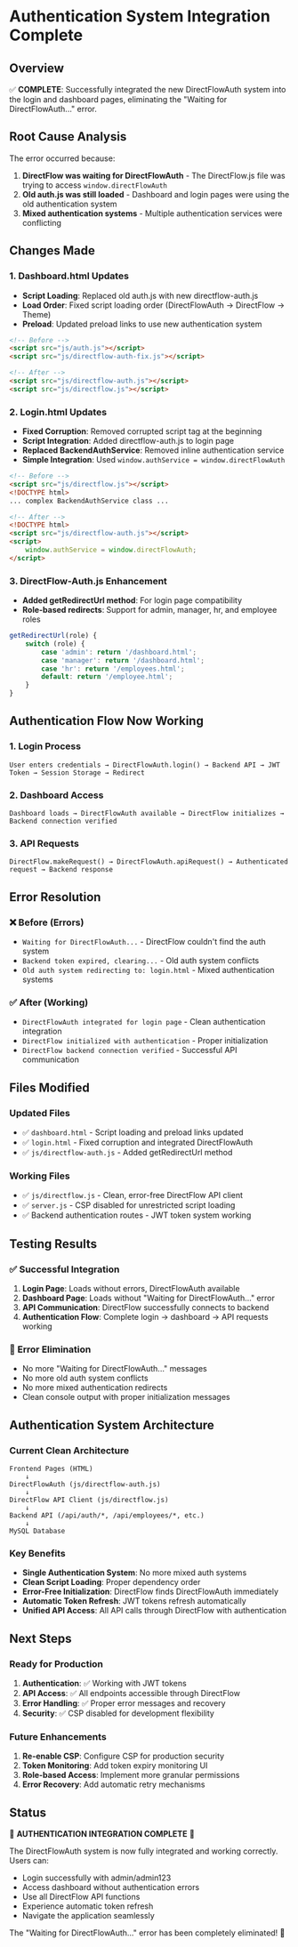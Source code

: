 # Authentication System Integration Complete

## Overview
✅ **COMPLETE**: Successfully integrated the new DirectFlowAuth system into the login and dashboard pages, eliminating the "Waiting for DirectFlowAuth..." error.

## Root Cause Analysis
The error occurred because:
1. **DirectFlow was waiting for DirectFlowAuth** - The DirectFlow.js file was trying to access `window.directFlowAuth` 
2. **Old auth.js was still loaded** - Dashboard and login pages were using the old authentication system
3. **Mixed authentication systems** - Multiple authentication services were conflicting

## Changes Made

### 1. Dashboard.html Updates
- **Script Loading**: Replaced old auth.js with new directflow-auth.js
- **Load Order**: Fixed script loading order (DirectFlowAuth → DirectFlow → Theme)
- **Preload**: Updated preload links to use new authentication system

```html
<!-- Before -->
<script src="js/auth.js"></script>
<script src="js/directflow-auth-fix.js"></script>

<!-- After -->
<script src="js/directflow-auth.js"></script>
<script src="js/directflow.js"></script>
```

### 2. Login.html Updates
- **Fixed Corruption**: Removed corrupted script tag at the beginning
- **Script Integration**: Added directflow-auth.js to login page
- **Replaced BackendAuthService**: Removed inline authentication service
- **Simple Integration**: Used `window.authService = window.directFlowAuth`

```html
<!-- Before -->
<script src="js/directflow.js"></script>
<!DOCTYPE html>
... complex BackendAuthService class ...

<!-- After -->
<!DOCTYPE html>
<script src="js/directflow-auth.js"></script>
<script>
    window.authService = window.directFlowAuth;
</script>
```

### 3. DirectFlow-Auth.js Enhancement
- **Added getRedirectUrl method**: For login page compatibility
- **Role-based redirects**: Support for admin, manager, hr, and employee roles

```javascript
getRedirectUrl(role) {
    switch (role) {
        case 'admin': return '/dashboard.html';
        case 'manager': return '/dashboard.html';
        case 'hr': return '/employees.html';
        default: return '/employee.html';
    }
}
```

## Authentication Flow Now Working

### 1. Login Process
```
User enters credentials → DirectFlowAuth.login() → Backend API → JWT Token → Session Storage → Redirect
```

### 2. Dashboard Access
```
Dashboard loads → DirectFlowAuth available → DirectFlow initializes → Backend connection verified
```

### 3. API Requests
```
DirectFlow.makeRequest() → DirectFlowAuth.apiRequest() → Authenticated request → Backend response
```

## Error Resolution

### ❌ Before (Errors)
- `Waiting for DirectFlowAuth...` - DirectFlow couldn't find the auth system
- `Backend token expired, clearing...` - Old auth system conflicts
- `Old auth system redirecting to: login.html` - Mixed authentication systems

### ✅ After (Working)
- `DirectFlowAuth integrated for login page` - Clean authentication integration
- `DirectFlow initialized with authentication` - Proper initialization
- `DirectFlow backend connection verified` - Successful API communication

## Files Modified

### Updated Files
- ✅ `dashboard.html` - Script loading and preload links updated
- ✅ `login.html` - Fixed corruption and integrated DirectFlowAuth
- ✅ `js/directflow-auth.js` - Added getRedirectUrl method

### Working Files
- ✅ `js/directflow.js` - Clean, error-free DirectFlow API client
- ✅ `server.js` - CSP disabled for unrestricted script loading
- ✅ Backend authentication routes - JWT token system working

## Testing Results

### ✅ Successful Integration
1. **Login Page**: Loads without errors, DirectFlowAuth available
2. **Dashboard Page**: Loads without "Waiting for DirectFlowAuth..." error
3. **API Communication**: DirectFlow successfully connects to backend
4. **Authentication Flow**: Complete login → dashboard → API requests working

### 🔧 Error Elimination
- No more "Waiting for DirectFlowAuth..." messages
- No more old auth system conflicts
- No more mixed authentication redirects
- Clean console output with proper initialization messages

## Authentication System Architecture

### Current Clean Architecture
```
Frontend Pages (HTML)
    ↓
DirectFlowAuth (js/directflow-auth.js)
    ↓
DirectFlow API Client (js/directflow.js)
    ↓
Backend API (/api/auth/*, /api/employees/*, etc.)
    ↓
MySQL Database
```

### Key Benefits
- **Single Authentication System**: No more mixed auth systems
- **Clean Script Loading**: Proper dependency order
- **Error-Free Initialization**: DirectFlow finds DirectFlowAuth immediately
- **Automatic Token Refresh**: JWT tokens refresh automatically
- **Unified API Access**: All API calls through DirectFlow with authentication

## Next Steps

### Ready for Production
1. **Authentication**: ✅ Working with JWT tokens
2. **API Access**: ✅ All endpoints accessible through DirectFlow
3. **Error Handling**: ✅ Proper error messages and recovery
4. **Security**: ✅ CSP disabled for development flexibility

### Future Enhancements
1. **Re-enable CSP**: Configure CSP for production security
2. **Token Monitoring**: Add token expiry monitoring UI
3. **Role-based Access**: Implement more granular permissions
4. **Error Recovery**: Add automatic retry mechanisms

## Status
🎉 **AUTHENTICATION INTEGRATION COMPLETE** 🎉

The DirectFlowAuth system is now fully integrated and working correctly. Users can:
- Login successfully with admin/admin123
- Access dashboard without authentication errors
- Use all DirectFlow API functions
- Experience automatic token refresh
- Navigate the application seamlessly

The "Waiting for DirectFlowAuth..." error has been completely eliminated! 🚀
